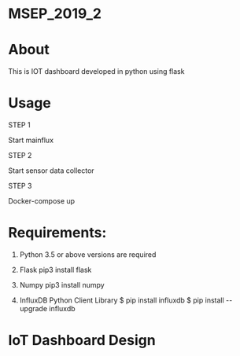 # MSEP_2019_2
# About 

This is IOT dashboard developed in python using flask 


# Usage 

STEP 1

Start mainflux


STEP 2

Start sensor data collector 

STEP 3

Docker-compose up 
# Requirements:
1.	Python 3.5 or above versions are required 

2. Flask
pip3 install flask


3. Numpy
pip3 install numpy




4. InfluxDB Python Client Library
$ pip install influxdb
$ pip install --upgrade influxdb


# IoT Dashboard Design 

